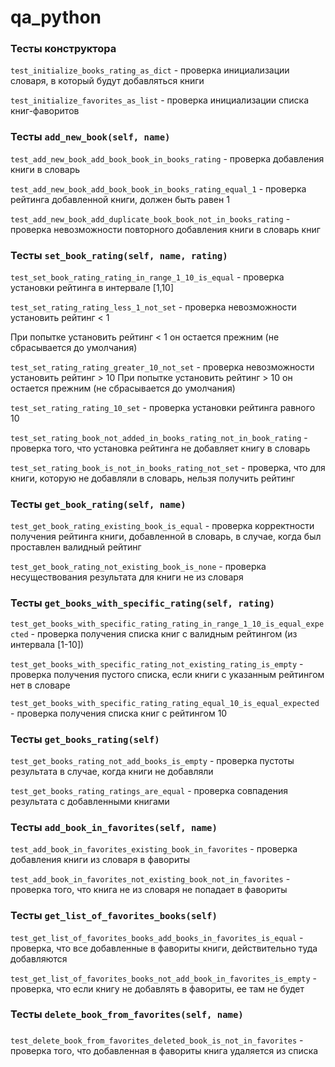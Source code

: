 # qa_python

### Тесты конструктора

`test_initialize_books_rating_as_dict` - проверка инициализации словаря, в который будут добавляться книги

`test_initialize_favorites_as_list` - проверка инициализации списка книг-фаворитов


### Тесты `add_new_book(self, name)`

`test_add_new_book_add_book_book_in_books_rating` - проверка добавления книги в словарь

`test_add_new_book_add_book_book_in_books_rating_equal_1` - проверка рейтинга добавленной книги, должен быть равен 1

`test_add_new_book_add_duplicate_book_book_not_in_books_rating` - проверка невозможности повторного добавления книги в словарь книг


### Тесты `set_book_rating(self, name, rating)`

`test_set_book_rating_rating_in_range_1_10_is_equal` - проверка установки рейтинга в интервале [1,10]

`test_set_rating_rating_less_1_not_set` - проверка невозможности установить рейтинг < 1 

При попытке установить рейтинг < 1 он остается прежним (не сбрасывается до умолчания)

`test_set_rating_rating_greater_10_not_set` - проверка невозможности установить рейтинг > 10
При попытке установить рейтинг > 10 он остается прежним (не сбрасывается до умолчания)

`test_set_rating_rating_10_set` - проверка установки рейтинга равного 10

`test_set_rating_book_not_added_in_books_rating_not_in_book_rating` - проверка того, что установка рейтинга не добавляет книгу в словарь

`test_set_rating_book_is_not_in_books_rating_not_set` -  проверка, что для книги, которую не добавляли в словарь, нельзя получить рейтинг


### Тесты `get_book_rating(self, name)`

`test_get_book_rating_existing_book_is_equal` -  проверка корректности получения рейтинга книги, добавленной в словарь, в случае, когда был проставлен валидный рейтинг

`test_get_book_rating_not_existing_book_is_none` - проверка несуществования результата для книги не из словаря


### Тесты `get_books_with_specific_rating(self, rating)`

`test_get_books_with_specific_rating_rating_in_range_1_10_is_equal_expected` - проверка получения списка книг с валидным рейтингом (из интервала [1-10])

`test_get_books_with_specific_rating_not_existing_rating_is_empty` - проверка получения пустого списка, если книги с указанным рейтингом нет в словаре

`test_get_books_with_specific_rating_rating_equal_10_is_equal_expected` - проверка получения списка книг с рейтингом 10


### Тесты `get_books_rating(self)`

`test_get_books_rating_not_add_books_is_empty` - проверка пустоты результата в случае, когда книги не добавляли

`test_get_books_rating_ratings_are_equal` - проверка совпадения результата с добавленными книгами


### Тесты `add_book_in_favorites(self, name)`

`test_add_book_in_favorites_existing_book_in_favorites` - проверка добавления книги из словаря в фавориты

`test_add_book_in_favorites_not_existing_book_not_in_favorites` - проверка того, что книга не из словаря не попадает в фавориты


### Тесты `get_list_of_favorites_books(self)`

`test_get_list_of_favorites_books_add_books_in_favorites_is_equal` - проверка, что все добавленные в фавориты книги, действительно туда добавляются

`test_get_list_of_favorites_books_not_add_book_in_favorites_is_empty` - проверка, что если книгу не добавлять в фавориты, ее там не будет


### Тесты `delete_book_from_favorites(self, name)`
###
`test_delete_book_from_favorites_deleted_book_is_not_in_favorites` - проверка того, что добавленная в фавориты книга удаляется из списка
